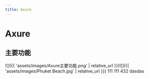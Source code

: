 ```yaml
---
title: Axure
---
```


# Axure
## 主要功能
![]({{ 'assets/images/Axure主要功能.png' | relative_url }})![]({{ 'assets/images/Phuket Beach.jpg' | relative_url }})
111
111
432
dasdas
